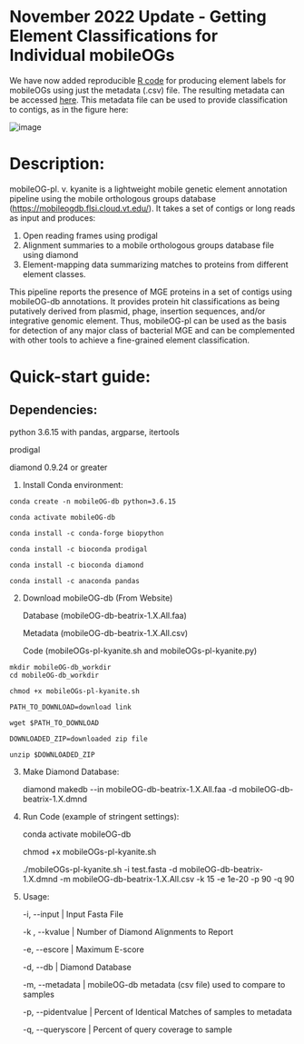 # November 2022 Update - Getting Element Classifications for Individual mobileOGs
We have now added reproducible [R code](https://github.com/clb21565/mobileOG-db/blob/main/scripts/getElementClassifications.R) for producing element labels for mobileOGs using just the metadata (.csv) file. The resulting metadata can be accessed [here](https://drive.google.com/file/d/1tm1JfQ1uorvbJVKULSDWleq6r_pfpxZh/view?usp=share_link). This metadata file can be used to provide classification to contigs, as in the figure here: 

![image](https://user-images.githubusercontent.com/35241700/200654054-c8eae8f2-e73a-4000-ab07-c08667b436fe.png)


# Description:

mobileOG-pl. v. kyanite is a lightweight mobile genetic element annotation pipeline using the mobile orthologous groups database (https://mobileogdb.flsi.cloud.vt.edu/). It takes a set of contigs or long reads as input and produces:

1)	Open reading frames using prodigal
2)	Alignment summaries to a mobile orthologous groups database file using diamond
3)	Element-mapping data summarizing matches to proteins from different element classes. 

This pipeline reports the presence of MGE proteins in a set of contigs using mobileOG-db annotations. It provides protein hit classifications as being putatively derived from plasmid, phage, insertion sequences, and/or integrative genomic element. Thus, mobileOG-pl can be used as the basis for detection of any major class of bacterial MGE and can be complemented with other tools to achieve a fine-grained element classification. 



# Quick-start guide:
## Dependencies: 

python 3.6.15 with pandas, argparse, itertools

prodigal 

diamond 0.9.24 or greater

1.	 Install Conda environment:

	conda create -n mobileOG-db python=3.6.15

	conda activate mobileOG-db

	conda install -c conda-forge biopython

	conda install -c bioconda prodigal
	
	conda install -c bioconda diamond
	
	conda install -c anaconda pandas

2.	 Download mobileOG-db (From Website)
	
		Database (mobileOG-db-beatrix-1.X.All.faa)
	
		Metadata (mobileOG-db-beatrix-1.X.All.csv)
	
		Code (mobileOGs-pl-kyanite.sh and mobileOGs-pl-kyanite.py)
	
		
	mkdir mobileOG-db_workdir
	cd mobileOG-db_workdir
	
	chmod +x mobileOGs-pl-kyanite.sh
	
	PATH_TO_DOWNLOAD=download link

	wget $PATH_TO_DOWNLOAD 

	DOWNLOADED_ZIP=downloaded zip file

	unzip $DOWNLOADED_ZIP

3. 	Make Diamond Database:

	diamond makedb --in mobileOG-db-beatrix-1.X.All.faa -d mobileOG-db-beatrix-1.X.dmnd

4. 	Run Code (example of stringent settings):

	conda activate mobileOG-db
	
	chmod +x mobileOGs-pl-kyanite.sh
	
	./mobileOGs-pl-kyanite.sh -i test.fasta -d mobileOG-db-beatrix-1.X.dmnd -m mobileOG-db-beatrix-1.X.All.csv -k 15 -e 1e-20 -p 90 -q 90
	
5. 	Usage:

	-i, --input | Input Fasta File
	
	-k , --kvalue | Number of Diamond Alignments to Report
	
	-e, --escore | Maximum E-score
	
	-d, --db | Diamond Database
	
	-m, --metadata |  mobileOG-db metadata (csv file) used to compare to samples
	
	-p, --pidentvalue |  Percent of Identical Matches of samples to metadata
	
	-q, --queryscore |  Percent of query coverage to sample
